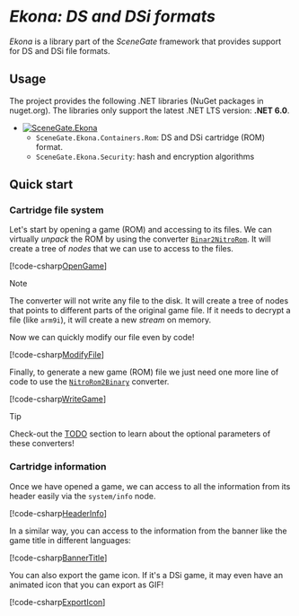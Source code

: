 # _Ekona: DS and DSi formats_

_Ekona_ is a library part of the _SceneGate_ framework that provides support for
DS and DSi file formats.

## Usage

The project provides the following .NET libraries (NuGet packages in nuget.org).
The libraries only support the latest .NET LTS version: **.NET 6.0**.

- [![SceneGate.Ekona](https://img.shields.io/nuget/v/SceneGate.Ekona?label=SceneGate.Ekona&logo=nuget)](https://www.nuget.org/packages/SceneGate.Ekona)
  - `SceneGate.Ekona.Containers.Rom`: DS and DSi cartridge (ROM) format.
  - `SceneGate.Ekona.Security`: hash and encryption algorithms

## Quick start

### Cartridge file system

Let's start by opening a game (ROM) and accessing to its files. We can virtually
_unpack_ the ROM by using the converter
[`Binar2NitroRom`](xref:SceneGate.Ekona.Containers.Rom.Binary2NitroRom). It will
create a tree of _nodes_ that we can use to access to the files.

[!code-csharp[OpenGame](../../../src/Ekona.Examples/QuickStart.cs?name=OpenGame)]

> [!NOTE]  
> The converter will not write any file to the disk. It will create a tree of
> nodes that points to different parts of the original game file. If it needs to
> decrypt a file (like `arm9i`), it will create a new _stream_ on memory.

Now we can quickly modify our file even by code!

[!code-csharp[ModifyFile](../../../src/Ekona.Examples/QuickStart.cs?name=ModifyFile)]

Finally, to generate a new game (ROM) file we just need one more line of code to
use the [`NitroRom2Binary`](xref:SceneGate.Ekona.Containers.Rom.NitroRom2Binary)
converter.

[!code-csharp[WriteGame](../../../src/Ekona.Examples/QuickStart.cs?name=WriteGame)]

> [!TIP]  
> Check-out the [TODO]() section to learn about the optional parameters of these
> converters!

### Cartridge information

Once we have opened a game, we can access to all the information from its header
easily via the `system/info` node.

[!code-csharp[HeaderInfo](../../../src/Ekona.Examples/QuickStart.cs?name=HeaderInfo)]

In a similar way, you can access to the information from the banner like the
game title in different languages:

[!code-csharp[BannerTitle](../../../src/Ekona.Examples/QuickStart.cs?name=BannerTitle)]

You can also export the game icon. If it's a DSi game, it may even have an
animated icon that you can export as GIF!

[!code-csharp[ExportIcon](../../../src/Ekona.Examples/QuickStart.cs?name=ExportIcon)]
